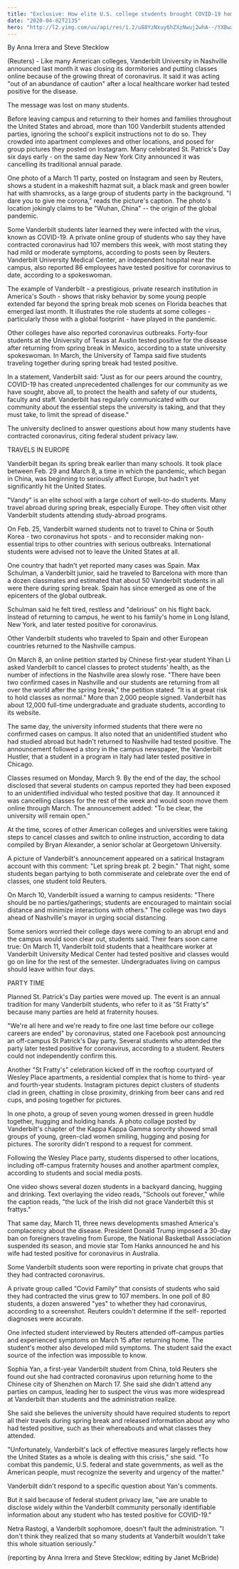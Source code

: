 ```yaml
---
title: "Exclusive: How elite U.S. college students brought COVID-19 home from campus"
date: "2020-04-02T2135"
hero: "http://l2.yimg.com/uu/api/res/1.2/u88YzNxuy6hZXzNwuj2whA--/YXBwaWQ9eXRhY2h5b247aD04Njt3PTEzMDs-/https://media.zenfs.com/en-US/reuters.com/8438b99c620fd37f8f0de9b6c992db28"
---
```

By Anna Irrera and Steve Stecklow

(Reuters) - Like many American colleges, Vanderbilt University in
Nashville announced last month it was closing its dormitories and
putting classes online because of the growing threat of coronavirus. It
said it was acting "out of an abundance of caution" after a local
healthcare worker had tested positive for the disease.

The message was lost on many students.

Before leaving campus and returning to their homes and families
throughout the United States and abroad, more than 100 Vanderbilt
students attended parties, ignoring the school's explicit instructions
not to do so. They crowded into apartment complexes and other locations,
and posed for group pictures they posted on Instagram. Many celebrated
St. Patrick's Day six days early - on the same day New York City
announced it was cancelling its traditional annual parade.

One photo of a March 11 party, posted on Instagram and seen by Reuters,
shows a student in a makeshift hazmat suit, a black mask and green
bowler hat with shamrocks, as a large group of students party in the
background. "I dare you to give me corona," reads the picture's caption.
The photo's location jokingly claims to be "Wuhan, China" -- the origin
of the global pandemic.

Some Vanderbilt students later learned they were infected with the
virus, known as COVID-19. A private online group of students who say
they have contracted coronavirus had 107 members this week, with most
stating they had mild or moderate symptoms, according to posts seen by
Reuters. Vanderbilt University Medical Center, an independent hospital
near the campus, also reported 86 employees have tested positive for
coronavirus to date, according to a spokeswoman.

The example of Vanderbilt - a prestigious, private research institution
in America's South - shows that risky behavior by some young people
extended far beyond the spring break mob scenes on Florida beaches that
emerged last month. It illustrates the role students at some colleges -
particularly those with a global footprint - have played in the
pandemic.

Other colleges have also reported coronavirus outbreaks. Forty-four
students at the University of Texas at Austin tested positive for the
disease after returning from spring break in Mexico, according to a
state university spokeswoman. In March, the University of Tampa said
five students traveling together during spring break had tested
positive.

In a statement, Vanderbilt said: "Just as for our peers around the
country, COVID-19 has created unprecedented challenges for our community
as we have sought, above all, to protect the health and safety of our
students, faculty and staff. Vanderbilt has regularly communicated with
our community about the essential steps the university is taking, and
that they must take, to limit the spread of disease."

The university declined to answer questions about how many students have
contracted coronavirus, citing federal student privacy law.

  

TRAVELS IN EUROPE

Vanderbilt began its spring break earlier than many schools. It took
place between Feb. 29 and March 8, a time in which the pandemic, which
began in China, was beginning to seriously affect Europe, but hadn't yet
significantly hit the United States.

"Vandy" is an elite school with a large cohort of well-to-do students.
Many travel abroad during spring break, especially Europe. They often
visit other Vanderbilt students attending study-abroad programs.

On Feb. 25, Vanderbilt warned students not to travel to China or South
Korea - two coronavirus hot spots - and to reconsider making non-
essential trips to other countries with serious outbreaks. International
students were advised not to leave the United States at all.

One country that hadn't yet reported many cases was Spain. Max Schulman,
a Vanderbilt junior, said he traveled to Barcelona with more than a
dozen classmates and estimated that about 50 Vanderbilt students in all
were there during spring break. Spain has since emerged as one of the
epicenters of the global outbreak.

Schulman said he felt tired, restless and "delirious" on his flight
back. Instead of returning to campus, he went to his family's home in
Long Island, New York, and later tested positive for coronavirus.

Other Vanderbilt students who traveled to Spain and other European
countries returned to the Nashville campus.

On March 8, an online petition started by Chinese first-year student
Yihan Li asked Vanderbilt to cancel classes to protect students' health,
as the number of infections in the Nashville area slowly rose. "There
have been two confirmed cases in Nashville and our students are
returning from all over the world after the spring break," the petition
stated. "It is at great risk to hold classes as normal." More than 2,000
people signed. Vanderbilt has about 12,000 full-time undergraduate and
graduate students, according to its website.

The same day, the university informed students that there were no
confirmed cases on campus. It also noted that an unidentified student
who had studied abroad but hadn't returned to Nashville had tested
positive. The announcement followed a story in the campus newspaper, the
Vanderbilt Hustler, that a student in a program in Italy had later
tested positive in Chicago.

Classes resumed on Monday, March 9. By the end of the day, the school
disclosed that several students on campus reported they had been exposed
to an unidentified individual who tested positive that day. It announced
it was cancelling classes for the rest of the week and would soon move
them online through March. The announcement added: "To be clear, the
university will remain open."

At the time, scores of other American colleges and universities were
taking steps to cancel classes and switch to online instruction,
according to data compiled by Bryan Alexander, a senior scholar at
Georgetown University.

A picture of Vanderbilt's announcement appeared on a satirical Instagram
account with this comment: "Let spring break pt. 2 begin." That night,
some students began partying to both commiserate and celebrate over the
end of classes, one student told Reuters.

On March 10, Vanderbilt issued a warning to campus residents: "There
should be no parties/gatherings; students are encouraged to maintain
social distance and minimize interactions with others." The college was
two days ahead of Nashville's mayor in urging social distancing.

Some seniors worried their college days were coming to an abrupt end and
the campus would soon clear out, students said. Their fears soon came
true: On March 11, Vanderbilt told students that a healthcare worker at
Vanderbilt University Medical Center had tested positive and classes
would go on line for the rest of the semester. Undergraduates living on
campus should leave within four days.

  

PARTY TIME

Planned St. Patrick's Day parties were moved up. The event is an annual
tradition for many Vanderbilt students, who refer to it as "St Fratty's"
because many parties are held at fraternity houses.

"We're all here and we're ready to fire one last time before our college
careers are ended" by coronavirus, stated one Facebook post announcing
an off-campus St Patrick's Day party. Several students who attended the
party later tested positive for coronavirus, according to a student.
Reuters could not independently confirm this.

Another "St Fratty's" celebration kicked off in the rooftop courtyard of
Wesley Place apartments, a residential complex that is home to third-
year and fourth-year students. Instagram pictures depict clusters of
students clad in green, chatting in close proximity, drinking from beer
cans and red cups, and posing together for pictures.

In one photo, a group of seven young women dressed in green huddle
together, hugging and holding hands. A photo collage posted by
Vanderbilt's chapter of the Kappa Kappa Gamma sorority showed small
groups of young, green-clad women smiling, hugging and posing for
pictures. The sorority didn't respond to a request for comment.

Following the Wesley Place party, students dispersed to other locations,
including off-campus fraternity houses and another apartment complex,
according to students and social media posts.

One video shows several dozen students in a backyard dancing, hugging
and drinking. Text overlaying the video reads, "Schools out forever,"
while the caption reads, "the luck of the Irish did not grace Vanderbilt
this st frattys."

That same day, March 11, three news developments smashed America's
complacency about the disease. President Donald Trump imposed a 30-day
ban on foreigners traveling from Europe, the National Basketball
Association suspended its season, and movie star Tom Hanks announced he
and his wife had tested positive for coronavirus in Australia.

Some Vanderbilt students soon were reporting in private chat groups that
they had contracted coronavirus.

A private group called "Covid Family" that consists of students who said
they had contracted the virus grew to 107 members. In one poll of 80
students, a dozen answered "yes" to whether they had coronavirus,
according to a screenshot. Reuters couldn't determine if the self-
reported diagnoses were accurate.

One infected student interviewed by Reuters attended off-campus parties
and experienced symptoms on March 15 after returning home. The student's
mother also developed mild symptoms. The student said the exact source
of the infection was impossible to know.

Sophia Yan, a first-year Vanderbilt student from China, told Reuters she
found out she had contracted coronavirus upon returning home to the
Chinese city of Shenzhen on March 17. She said she didn't attend any
parties on campus, leading her to suspect the virus was more widespread
at Vanderbilt than students and the administration realize.

She said she believes the university should have required students to
report all their travels during spring break and released information
about any who had tested positive, such as their whereabouts and what
classes they attended.

"Unfortunately, Vanderbilt's lack of effective measures largely reflects
how the United States as a whole is dealing with this crisis," she said.
"To combat this pandemic, U.S. federal and state governments, as well as
the American people, must recognize the severity and urgency of the
matter."

Vanderbilt didn't respond to a specific question about Yan's comments.

But it said because of federal student privacy law, "we are unable to
disclose widely within the Vanderbilt community personally identifiable
information about any student who has tested positive for COVID-19."

Netra Rastogi, a Vanderbilt sophomore, doesn't fault the administration.
"I don't think they realized that so many students at Vanderbilt
wouldn't take this whole situation seriously."

(reporting by Anna Irrera and Steve Stecklow; editing by Janet McBride)